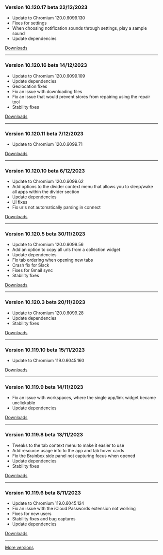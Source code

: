 <h3>Version 10.120.17 beta <span class="date">22/12/2023</span></h3>
<ul>
  <li>Update to Chromium 120.0.6099.130</li>
  <li>Fixes for settings</li>
  <li>When choosing notification sounds through settings, play a sample sound</li>
  <li>Update dependencies</li>
</ul>

[Downloads](https://wavebox.io/download/release/10.120.17.3)

---

<h3>Version 10.120.16 beta <span class="date">14/12/2023</span></h3>
<ul>
  <li>Update to Chromium 120.0.6099.109</li>
  <li>Update dependencies</li>
  <li>Geolocation fixes</li>
  <li>Fix an issue with downloading files</li>
  <li>Fix an issue that would prevent stores from repairing using the repair tool</li>
  <li>Stability fixes</li>
</ul>

[Downloads](https://wavebox.io/download/release/10.120.16.3)

---

<h3>Version 10.120.11 beta <span class="date">7/12/2023</span></h3>
<ul>
  <li>Update to Chromium 120.0.6099.71</li>
</ul>

[Downloads](https://wavebox.io/download/release/10.120.11.3)

---

<h3>Version 10.120.10 beta <span class="date">6/12/2023</span></h3>
<ul>
  <li>Update to Chromium 120.0.6099.62</li>
  <li>Add options to the divider context menu that allows you to sleep/wake all apps within the divider section</li>
  <li>Update dependencies</li>
  <li>UI fixes</li>
  <li>Fix urls not automatically parsing in connect</li>
</ul>

[Downloads](https://wavebox.io/download/release/10.120.10.3)

---

<h3>Version 10.120.5 beta <span class="date">30/11/2023</span></h3>
<ul>
  <li>Update to Chromium 120.0.6099.56</li>
  <li>Add an option to copy all urls from a collection widget</li>
  <li>Update dependencies</li>
  <li>Fix tab ordering when opening new tabs</li>
  <li>Crash fix for Slack</li>
  <li>Fixes for Gmail sync</li>
  <li>Stability fixes</li>
</ul>

[Downloads](https://wavebox.io/download/release/10.120.5.3)

---

<h3>Version 10.120.3 beta <span class="date">20/11/2023</span></h3>
<ul>
  <li>Update to Chromium 120.0.6099.28</li>
  <li>Update dependencies</li>
  <li>Stability fixes</li>
</ul>

[Downloads](https://wavebox.io/download/release/10.120.3.3)

---

<h3>Version 10.119.10 beta <span class="date">15/11/2023</span></h3>
<ul>
  <li>Update to Chromium 119.0.6045.160</li>
</ul>

[Downloads](https://wavebox.io/download/release/10.119.10.3)

---

<h3>Version 10.119.9 beta <span class="date">14/11/2023</span></h3>
<ul>
  <li>Fix an issue with workspaces, where the single app/link widget became unclickable</li>
  <li>Update dependencies</li>
</ul>

[Downloads](https://wavebox.io/download/release/10.119.9.3)

---

<h3>Version 10.119.8 beta <span class="date">13/11/2023</span></h3>
<ul>
  <li>Tweaks to the tab context menu to make it easier to use</li>
  <li>Add resource usage info to the app and tab hover cards</li>
  <li>Fix the Brainbox side panel not capturing focus when opened</li>
  <li>Update dependencies</li>
  <li>Stability fixes</li>
</ul>

[Downloads](https://wavebox.io/download/release/10.119.8.3)

---

<h3>Version 10.119.6 beta <span class="date">8/11/2023</span></h3>
<ul>
  <li>Update to Chromium 119.0.6045.124</li>
  <li>Fix an issue with the iCloud Passwords extension not working</li>
  <li>Fixes for new users</li>
  <li>Stability fixes and bug captures</li>
  <li>Update dependencies</li>
</ul>

[Downloads](https://wavebox.io/download/release/10.119.6.3)

---
[More versions](https://wavebox.io/changelog/beta/)